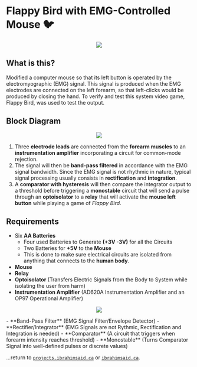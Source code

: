 # Flappy Bird with EMG-Controlled Mouse 🐦


<p align="center">
  <img src="/img/setup.jpeg"/>
</p>

## What is this?

Modified a computer mouse so that its left button is operated by the electromyographic (EMG) signal. This signal is produced when the EMG electrodes are connected on the left forearm, so that left-clicks would be produced by closing the hand. To verify and test this system video game, Flappy Bird, was used to test the output.

## Block Diagram

<p align="center">
  <img src="/img/blockdiagram.jpeg"/>
</p>

1. Three **electrode leads** are  connected from the **forearm muscles** to an **instrumentation amplifier** incorporating a circuit for common-mode
rejection.
2. The signal will then be **band-pass filtered** in accordance with the EMG signal bandwidth. Since the EMG signal is not rhythmic in nature, typical signal processing usually consists in **rectification** and **integration**.
3. A **comparator with hysteresis** will then compare the integrator output to a threshold before triggering a **monostable** circuit that will send a pulse through an **optoisolator** to a **relay** that will activate the **mouse left button** while playing a game of _Flappy Bird_.

## Requirements

- Six **AA Batteries** 
  - Four used Batteries to Generate **(+3V -3V)** for all the Circuits
  - Two Batteries for **+5V** to the **Mouse**
  - This is done to make sure electrical circuits are isolated from anything that connects to the **human body**.
- **Mouse**
- **Relay**
- **Optoisolator** (Transfers Electric Signals from the Body to System while isolating the user from harm)
- **Instrumentation Amplifier** (AD620A Instrumentation Amplifier and an OP97 Operational Amplifier)
<p align="center">
  <img src="/img/instrumentalamplifier.jpeg"/>
</p>
- **Band-Pass Filter** (EMG Signal Filter/Envelope Detector)
- **Rectifier/Integrator** (EMG Signals are not Rythmic, Rectification and Integration is needed)
- **Comparator** (A circuit that triggers when forearm intensity reaches threshold)
- **Monostable** (Turns Comparator Signal into well-defined pulses or discrete values)

...return to [`projects.ibrahimsaid.ca`](https://projects.ibrahimsaid.ca/) or [`ibrahimsaid.ca`](https://www.ibrahimsaid.ca/).